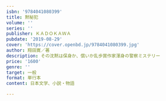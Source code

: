 ```yaml
---
isbn: '9784041080399'
title: 黙秘犯
volume: ''
series: ''
publisher: ＫＡＤＯＫＡＷＡ
pubdate: '2019-08-29'
cover: 'https://cover.openbd.jp/9784041080399.jpg'
author: 翔田寛／著
description: その沈黙は保身か、償いか乱歩賞作家渾身の警察ミステリー
price: '1600'
genre: ''
target: 一般
format: 単行本
content: 日本文学、小説・物語

---
```

